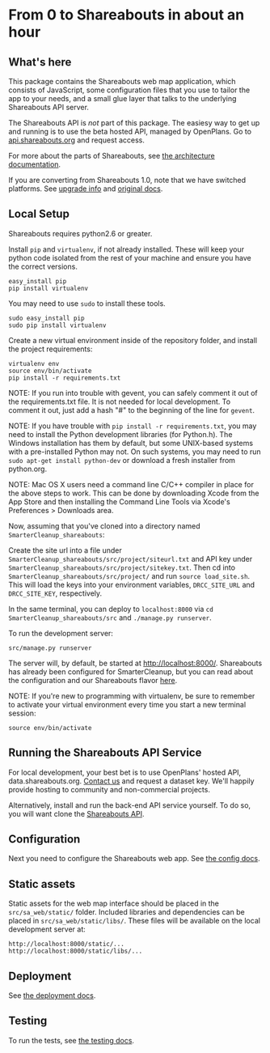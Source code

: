 From 0 to Shareabouts in about an hour
======================================

What's here
------------

This package contains the Shareabouts web map application,
which consists of JavaScript, some configuration files that you use to
tailor the app to your needs, and a small glue layer that talks to the
underlying Shareabouts API server.

The Shareabouts API is *not* part of this package. The easiesy way to get up and running is 
to use the beta hosted API, managed by OpenPlans. 
Go to [api.shareabouts.org](http://api.shareabouts.org) and request access.

For more about the parts of Shareabouts,
see [the architecture documentation](ARCHITECTURE.md). 

If you are converting from Shareabouts 1.0, note that
we have switched platforms. See [upgrade info](UPGRADE.md) and [original docs](https://github.com/openplans/shareabouts/blob/v1/doc/README_FOR_APP).

Local Setup
------------

Shareabouts requires python2.6 or greater.

Install `pip` and `virtualenv`, if not already installed.  These will keep your
python code isolated from the rest of your machine and ensure you have
the correct versions.

    easy_install pip
    pip install virtualenv

You may need to use `sudo` to install these tools.

    sudo easy_install pip
    sudo pip install virtualenv

Create a new virtual environment inside of the repository folder, and install
the project requirements:

    virtualenv env
    source env/bin/activate
    pip install -r requirements.txt

NOTE: If you run into trouble with gevent, you can safely comment it out of
the requirements.txt file.  It is not needed for local development.  To comment
it out, just add a hash "#" to the beginning of the line for `gevent`.

NOTE: If you have trouble with `pip install -r requirements.txt`, you may need to
install the Python development libraries (for Python.h). The Windows installation has them by default,
but some UNIX-based systems with a pre-installed Python may not. On such systems, you may
need to run `sudo apt-get install python-dev` or download a fresh installer from python.org.

NOTE: Mac OS X users need a command line C/C++ compiler in place for the above steps to work. 
This can be done by downloading Xcode from the App Store and then installing the Command Line Tools
via Xcode's Preferences > Downloads area.

Now, assuming that you've cloned into a directory named `SmarterCleanup_shareabouts`:

Create the site url into a file under `SmarterCleanup_shareabouts/src/project/siteurl.txt` and API key under `SmarterCleanup_shareabouts/src/project/sitekey.txt`. Then cd into `SmarterCleanup_shareabouts/src/project/` and run `source load_site.sh`. This will load the keys into your environment variables, `DRCC_SITE_URL` and  `DRCC_SITE_KEY`, respectively.

In the same terminal, you can deploy to `localhost:8000` via `cd SmarterCleanup_shareabouts/src` and `./manage.py runserver`.  

To run the development server:

    src/manage.py runserver

The server will, by default, be started at [http://localhost:8000/](http://localhost:8000/).
 Shareabouts has already been configured for SmarterCleanup, but you can read about the configuration and our Shareabouts flavor [here](CONFIG.md).

NOTE: If you're new to programming with virtualenv, be sure to remember
to activate your virtual environment every time you start a new terminal session:

    source env/bin/activate


Running the Shareabouts API Service
------------------------------------

For local development, your best bet is to use OpenPlans' hosted API, data.shareabouts.org. 
[Contact us](http://openplans.org/about/) and request a dataset key. We'll happily provide
hosting to community and non-commercial projects.

Alternatively, install and run the
back-end API service yourself.  To do so, you will want clone the
[Shareabouts API](https://github.com/openplans/shareabouts-api).

Configuration
--------------

Next you need to configure the Shareabouts web app.
See [the config docs](CONFIG.md).


Static assets
-------------

Static assets for the web map interface should be placed in the
`src/sa_web/static/` folder.  Included libraries and dependencies can be
placed in `src/sa_web/static/libs/`.  These files will be available on the
local development server at:

    http://localhost:8000/static/...
    http://localhost:8000/static/libs/...


Deployment
-------------

See [the deployment docs](https://github.com/openplans/shareabouts/blob/master/doc/DEPLOY.md).


Testing
--------

To run the tests, see [the testing docs](TESTING.md).
